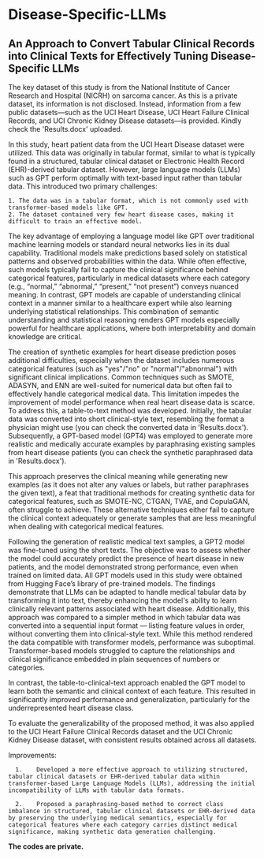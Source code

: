 # Disease-Specific-LLMs

## An Approach to Convert Tabular Clinical Records into Clinical Texts for Effectively Tuning Disease-Specific LLMs

The key dataset of this study is from the National Institute of Cancer Research and Hospital (NICRH) on sarcoma cancer. As this is a private dataset, its information is not disclosed. Instead, information from a few public datasets—such as the UCI Heart Disease, UCI Heart Failure Clinical Records, and UCI Chronic Kidney Disease datasets—is provided. Kindly check the 'Results.docx' uploaded.

In this study, heart patient data from the UCI Heart Disease dataset were utilized. This data was originally in tabular format, similar to what is typically found in a structured, tabular clinical dataset or Electronic Health Record (EHR)-derived tabular dataset. However, large language models (LLMs) such as GPT perform optimally with text-based input rather than tabular data. This introduced two primary challenges:

    1. The data was in a tabular format, which is not commonly used with transformer-based models like GPT.
    2. The dataset contained very few heart disease cases, making it difficult to train an effective model.
   
The key advantage of employing a language model like GPT over traditional machine learning models or standard neural networks lies in its dual capability. Traditional models make predictions based solely on statistical patterns and observed probabilities within the data. While often effective, such models typically fail to capture the clinical significance behind categorical features, particularly in medical datasets where each category (e.g., “normal,” “abnormal,” “present,” “not present”) conveys nuanced meaning. In contrast, GPT models are capable of understanding clinical context in a manner similar to a healthcare expert while also learning underlying statistical relationships. This combination of semantic understanding and statistical reasoning renders GPT models especially powerful for healthcare applications, where both interpretability and domain knowledge are critical.

The creation of synthetic examples for heart disease prediction poses additional difficulties, especially when the dataset includes numerous categorical features (such as "yes"/"no" or "normal"/"abnormal") with significant clinical implications. Common techniques such as SMOTE, ADASYN, and ENN are well-suited for numerical data but often fail to effectively handle categorical medical data. This limitation impedes the improvement of model performance when real heart disease data is scarce.
To address this, a table-to-text method was developed. Initially, the tabular data was converted into short clinical-style text, resembling the format a physician might use (you can check the converted data in 'Results.docx'). Subsequently, a GPT-based model (GPT4) was employed to generate more realistic and medically accurate examples by paraphrasing existing samples from heart disease patients (you can check the synthetic paraphrased data in 'Results.docx').

This approach preserves the clinical meaning while generating new examples (as it does not alter any values or labels, but rather paraphrases the given text), a feat that traditional methods for creating synthetic data for categorical features, such as SMOTE-NC, CTGAN, TVAE, and CopulaGAN, often struggle to achieve. These alternative techniques either fail to capture the clinical context adequately or generate samples that are less meaningful when dealing with categorical medical features.

Following the generation of realistic medical text samples, a GPT2 model was fine-tuned using the short texts. The objective was to assess whether the model could accurately predict the presence of heart disease in new patients, and the model demonstrated strong performance, even when trained on limited data.
All GPT models used in this study were obtained from Hugging Face’s library of pre-trained models. The findings demonstrate that LLMs can be adapted to handle medical tabular data by transforming it into text, thereby enhancing the model's ability to learn clinically relevant patterns associated with heart disease.
Additionally, this approach was compared to a simpler method in which tabular data was converted into a sequential input format — listing feature values in order, without converting them into clinical-style text. While this method rendered the data compatible with transformer models, performance was suboptimal. Transformer-based models struggled to capture the relationships and clinical significance embedded in plain sequences of numbers or categories.

In contrast, the table-to-clinical-text approach enabled the GPT model to learn both the semantic and clinical context of each feature. This resulted in significantly improved performance and generalization, particularly for the underrepresented heart disease class.

To evaluate the generalizability of the proposed method, it was also applied to the UCI Heart Failure Clinical Records dataset and the UCI Chronic Kidney Disease dataset, with consistent results obtained across all datasets.

Improvements:
  
      1.	Developed a more effective approach to utilizing structured, tabular clinical datasets or EHR-derived tabular data within transformer-based Large Language Models (LLMs), addressing the initial incompatibility of LLMs with tabular data formats.
      
      2.	Proposed a paraphrasing-based method to correct class imbalance in structured, tabular clinical datasets or EHR-derived data by preserving the underlying medical semantics, especially for categorical features where each category carries distinct medical significance, making synthetic data generation challenging.

**The codes are private.**
